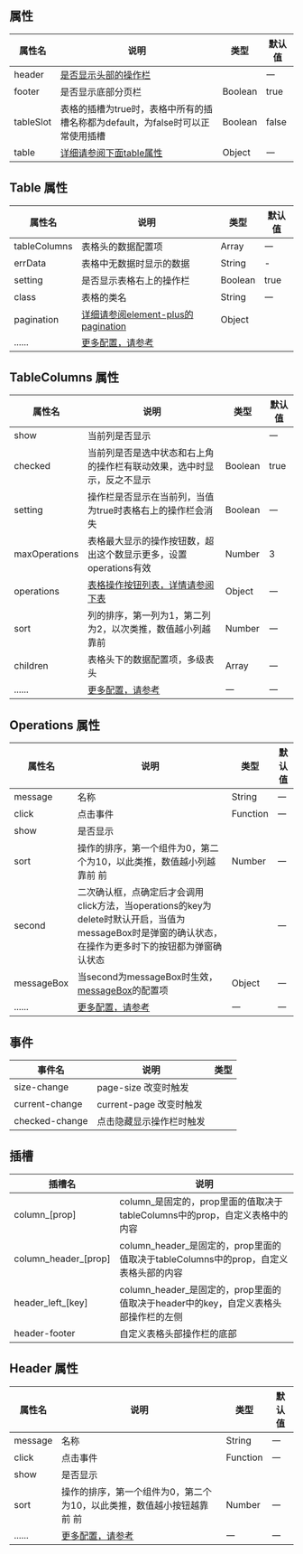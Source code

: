 

<style>
    .dinert-table{
        width: 100%;
        padding: 0 0 16px 0;
    }
    .vp-doc li + li{
        margin-top: 0;
    }
</style>

<script setup>
    const paginationData = `{
        currentPage: 1,
        pageSize: 15,
        pageSizes:[15, 30, 50, 70, 100],
        defaultPageSize:15,
        layout: 'total, sizes, prev, pager, next, jumper',
        total: 100
    }`;

    let showOperations = `'boolean' | '(scope: ScopeProps, column: RewriteTableColumnCtx, item: OperationsProps) => void'`
    let HeaderListProps = `'boolean' | '(item: HeaderListProps) => void'`
    let headerList = `'boolean' | {[key: string]: HeaderListProps}`
</script>


## 属性
| 属性名    | 说明                                                                           | 类型                                                   | 默认值 |
| --------- | ------------------------------------------------------------------------------ | ------------------------------------------------------ | ------ |
| header    | [是否显示头部的操作栏](#header-属性)                                           | <dinert-api-typing type="enmu" :details="headerList"/> | 一     |
| footer    | 是否显示底部分页栏                                                             | Boolean                                                | true   |
| tableSlot | 表格的插槽为true时，表格中所有的插槽名称都为default，为false时可以正常使用插槽 | Boolean                                                | false  |
| table     | [详细请参阅下面table属性](#table-属性)                                         | Object                                                 | 一     |


## Table 属性

| 属性名       | 说明                                                                                           | 类型    | 默认值                                                       |
| ------------ | ---------------------------------------------------------------------------------------------- | ------- | ------------------------------------------------------------ |
| tableColumns | 表格头的数据配置项                                                                             | Array   | 一                                                           |
| errData      | 表格中无数据时显示的数据                                                                       | String  | -                                                            |
| setting      | 是否显示表格右上的操作栏                                                                       | Boolean | true                                                         |
| class        | 表格的类名                                                                                     | String  | 一                                                           |
| pagination   | [详细请参阅element-plus的pagination](https://element-plus.org/en-US/component/pagination.html) | Object  | <dinert-api-typing type="object" :details="paginationData"/> |
| ......       | [更多配置，请参考](https://element-plus.org/en-US/component/table.html#table-attributes)       |


## TableColumns 属性
| 属性名        | 说明                                                                                            | 类型                                                                      | 默认值 |
| ------------- | ----------------------------------------------------------------------------------------------- | ------------------------------------------------------------------------- | ------ |
| show          | 当前列是否显示                                                                                  | <dinert-api-typing type="enmu" details="boolean \| (column) => boolean"/> | 一     |
| checked       | 当前列是否是选中状态和右上角的操作栏有联动效果，选中时显示，反之不显示                          | Boolean                                                                   | true   |
| setting       | 操作栏是否显示在当前列，当值为true时表格右上的操作栏会消失                                      | Boolean                                                                   | 一     |
| maxOperations | 表格最大显示的操作按钮数，超出这个数显示更多，设置operations有效                                | Number                                                                    | 3      |
| operations    | [表格操作按钮列表，详情请参阅下表](#operations-属性)                                            | Object                                                                    | 一     |
| sort          | 列的排序，第一列为1，第二列为2，以次类推，数值越小列越靠前                                      | Number                                                                    | 一     |
| children      | 表格头下的数据配置项，多级表头                                                                  | Array                                                                     | 一     |
| ......        | [更多配置，请参考](https://element-plus.org/en-US/component/table.html#table-column-attributes) | 一                                                                        | 一     |

## Operations 属性
| 属性名     | 说明                                                                                                                                                   | 类型                                                                 | 默认值 |
| ---------- | ------------------------------------------------------------------------------------------------------------------------------------------------------ | -------------------------------------------------------------------- | ------ |
| message    | 名称                                                                                                                                                   | String                                                               | 一     |
| click      | 点击事件                                                                                                                                               | Function                                                             | 一     |
| show       | 是否显示                                                                                                                                               | <dinert-api-typing type="enmu" :details="showOperations"/>           |        | 一 |
| sort       | 操作的排序，第一个组件为0，第二个为10，以此类推，数值越小列越靠前 前                                                                                   | Number                                                               | 一     |
| second     | 二次确认框，点确定后才会调用click方法，当operations的key为delete时默认开启，当值为messageBox时是弹窗的确认状态，在操作为更多时下的按钮都为弹窗确认状态 | <dinert-api-typing type="enmu" details="'Boolean' \| 'messageBox'"/> | 一     |
| messageBox | 当second为messageBox时生效，[messageBox](https://element-plus.org/en-US/component/message-box.html#api)的配置项                                        | Object                                                               | 一     |
| ......     | [更多配置，请参考](https://element-plus.org/zh-CN/component/link.html#attributes)                                                                      | 一                                                                   | 一     |

## 事件
| 事件名         | 说明                     | 类型                                                                                                         |
| -------------- | ------------------------ | ------------------------------------------------------------------------------------------------------------ |
| size-change    | page-size 改变时触发     | <dinert-api-typing type="Function" details="(value: number) => void"/>                                       |
| current-change | current-page 改变时触发  | <dinert-api-typing type="Function" details="(value: number) => void"/>                                       |
| checked-change | 点击隐藏显示操作栏时触发 | <dinert-api-typing type="Function" details="(data: Node, checked: boolean, childChecked: boolean) => void"/> |


## 插槽

| 插槽名               | 说明                                                                                 |
| -------------------- | ------------------------------------------------------------------------------------ |
| column_[prop]        | column_是固定的，prop里面的值取决于tableColumns中的prop，自定义表格中的内容          |
| column_header_[prop] | column_header_是固定的，prop里面的值取决于tableColumns中的prop，自定义表格头部的内容 |
| header_left_[key]    | column_header_是固定的，prop里面的值取决于header中的key，自定义表格头部操作栏的左侧  |
| header-footer        | 自定义表格头部操作栏的底部                                                           |

## Header 属性
| 属性名  | 说明                                                                                | 类型                                                        | 默认值 |
| ------- | ----------------------------------------------------------------------------------- | ----------------------------------------------------------- | ------ |
| message | 名称                                                                                | String                                                      | 一     |
| click   | 点击事件                                                                            | Function                                                    | 一     |
| show    | 是否显示                                                                            | <dinert-api-typing type="enmu" :details="HeaderListProps"/> |        | 一 |
| sort    | 操作的排序，第一个组件为0，第二个为10，以此类推，数值越小按钮越靠前 前              | Number                                                      | 一     |
| ......  | [更多配置，请参考](https://element-plus.org/zh-CN/component/button.html#attributes) | 一                                                          | 一     |



